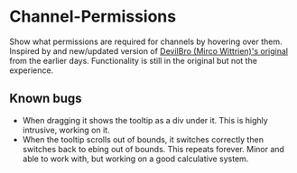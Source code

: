 # Channel-Permissions
Show what permissions are required for channels by hovering over them. Inspired by and new/updated version of [DevilBro (Mirco Wittrien)'s original](https://github.com/mwittrien/BetterDiscordAddons/tree/master/Plugins/ShowHiddenChannels) from the earlier days. Functionality is still in the original but not the experience.

## Known bugs
- When dragging it shows the tooltip as a div under it. This is highly intrusive, working on it.
- When the tooltip scrolls out of bounds, it switches correctly then switches back to ebing out of bounds. This repeats forever. Minor and able to work with, but working on a good calculative system.
